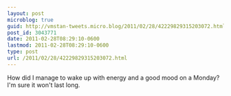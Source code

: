 ```yaml
---
layout: post
microblog: true
guid: http://vmstan-tweets.micro.blog/2011/02/28/42229829315203072.html
post_id: 3043771
date: 2011-02-28T08:29:10-0600
lastmod: 2011-02-28T08:29:10-0600
type: post
url: /2011/02/28/42229829315203072.html
---
```

How did I manage to wake up with energy and a good mood on a Monday? I'm sure it won't last long.
